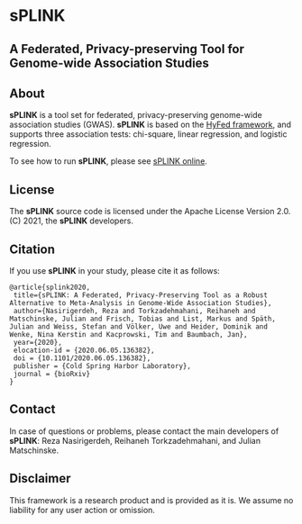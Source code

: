 # sPLINK 

## __A Federated, Privacy-preserving Tool for Genome-wide Association Studies__

## About
**sPLINK** is a tool set for federated, privacy-preserving genome-wide association studies (GWAS). **sPLINK** is based on the [HyFed framework](https://github.com/tum-aimed/hyfed), 
and supports three association tests: chi-square, linear regression, and logistic regression.
   
To see how to run **sPLINK**, please see [sPLINK online](https://exbio.wzw.tum.de/splink). <br/>

## License
The **sPLINK** source code is licensed under the Apache License Version 2.0. (C) 2021, the **sPLINK** developers.

## Citation
If you use **sPLINK** in your study, please cite it as follows: <br />
   ```
@article{splink2020,
    title={sPLINK: A Federated, Privacy-Preserving Tool as a Robust Alternative to Meta-Analysis in Genome-Wide Association Studies},
    author={Nasirigerdeh, Reza and Torkzadehmahani, Reihaneh and Matschinske, Julian and Frisch, Tobias and List, Markus and Späth, Julian and Weiss, Stefan and Völker, Uwe and Heider, Dominik and Wenke, Nina Kerstin and Kacprowski, Tim and Baumbach, Jan},
    year={2020},
    elocation-id = {2020.06.05.136382},
    doi = {10.1101/2020.06.05.136382},
    publisher = {Cold Spring Harbor Laboratory},
    journal = {bioRxiv}
}
   ```
## Contact
In case of questions or problems, please contact the main developers of **sPLINK**: Reza Nasirigerdeh, Reihaneh Torkzadehmahani, and Julian Matschinske.

## Disclaimer

This framework is a research product and is provided as it is. We assume no liability for any user action or omission.


